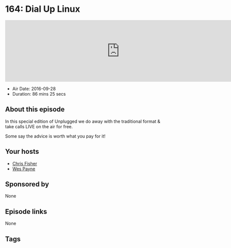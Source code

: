 # 164: Dial Up Linux

<iframe src="https://player.fireside.fm/v2/RUkczH-V+d9mdr9lC?theme=dark" width="740" height="200" frameborder="0" scrolling="no"></iframe>

* Air Date: 2016-09-28
* Duration: 86 mins 25 secs

## About this episode

In this special edition of Unplugged we do away with the traditional format & take calls LIVE on the air for free.

Some say the advice is worth what you pay for it!

## Your hosts
* [Chris Fisher](https://linuxunplugged.com/hosts/chrislas)
* [Wes Payne](https://linuxunplugged.com/hosts/wes)

## Sponsored by

None



## Episode links

None



## Tags

